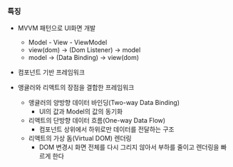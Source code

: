 ### 특징
- MVVM 패턴으로 UI화면 개발
	- Model - View - ViewModel
	- view(dom) -> (Dom Listener) -> model
	- model -> (Data Binding) -> view(dom)

- 컴포넌트 기반 프레임워크
- 앵귤러와 리액트의 장점을 결합한 프레임워크
	- 앵귤러의 양방향 데이터 바인딩(Two-way Data Binding)
		- UI의 값과 Model의 값의 동기화
	- 리액트의 단방향 데이터 흐름(One-way Data Flow)
		- 컴포넌트 상위에서 하위로만 데이터를 전달하는 구조
	- 리액트의 가상 돔(Virtual DOM) 렌더링
		- DOM 변경시 화면 전체를 다시 그리지 않아서 부하를 줄이고 렌더링을 빠르게 한다
